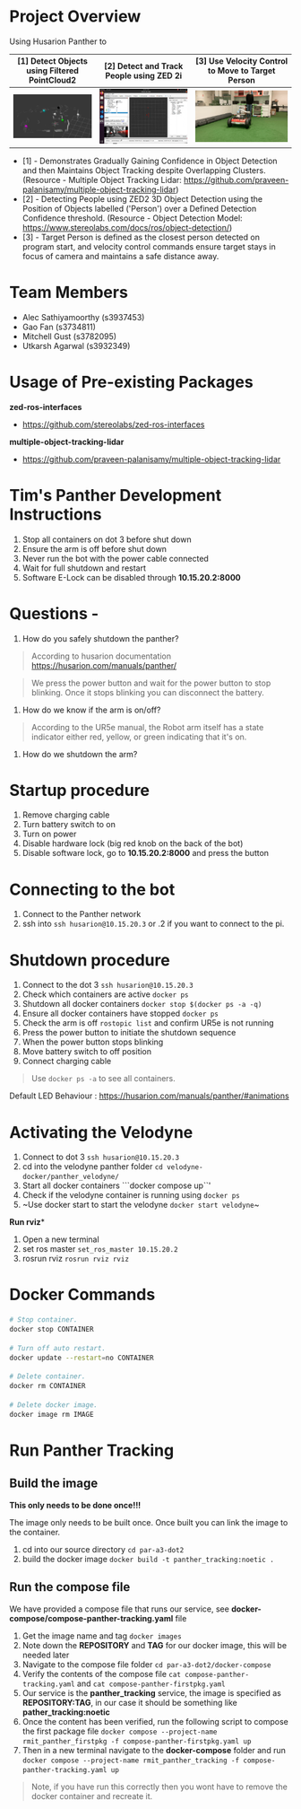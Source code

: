 # Project Overview

Using Husarion Panther to

[1] Detect Objects using Filtered PointCloud2 |  [2] Detect and Track People using ZED 2i |[3] Use Velocity Control to Move to Target Person
:---------------------------:|:-------------------------:|:-------------------------:
![](wiki-images/VelodyneObjectTracking.gif)  |  ![](wiki-images/ZEDPersonTracking.gif) | ![](wiki-images/VelocityControlToTarget.gif)


* [1] - Demonstrates Gradually Gaining Confidence in Object Detection and then Maintains Object Tracking despite Overlapping Clusters. (Resource - Multiple Object Tracking Lidar: https://github.com/praveen-palanisamy/multiple-object-tracking-lidar)
* [2] - Detecting People using ZED2 3D Object Detection using the Position of Objects labelled ('Person') over a Defined Detection Confidence threshold. (Resource - Object Detection Model: https://www.stereolabs.com/docs/ros/object-detection/)
* [3] - Target Person is defined as the closest person detected on program start, and velocity control commands ensure target stays in focus of camera and maintains a safe distance away.

# Team Members

* Alec Sathiyamoorthy (s3937453)
* Gao Fan (s3734811)
* Mitchell Gust (s3782095)
* Utkarsh Agarwal (s3932349)

# Usage of Pre-existing Packages

**zed-ros-interfaces**
- https://github.com/stereolabs/zed-ros-interfaces

**multiple-object-tracking-lidar**
- https://github.com/praveen-palanisamy/multiple-object-tracking-lidar

# Tim's Panther Development Instructions 

1. Stop all containers on dot 3 before shut down
2. Ensure the arm is off before shut down
3. Never run the bot with the power cable connected
4. Wait for full shutdown and restart
5. Software E-Lock can be disabled through **10.15.20.2:8000**

# Questions - 

1. How do you safely shutdown the panther?

> According to husarion documentation 
> https://husarion.com/manuals/panther/

> We press the power button and wait for the power button to stop blinking. Once it stops blinking you can disconnect the battery.

1. How do we know if the arm is on/off?

> According to the UR5e manual, the Robot arm itself has a state indicator either red, yellow, or green indicating that it's on. 

1. How do we shutdown the arm?

# Startup procedure

1. Remove charging cable
1. Turn battery switch to on
1. Turn on power
1. Disable hardware lock (big red knob on the back of the bot)
1. Disable software lock, go to **10.15.20.2:8000** and press the button

# Connecting to the bot

1. Connect to the Panther network
1. ssh into ```ssh husarion@10.15.20.3``` or .2 if you want to connect to the pi.


# Shutdown procedure

1. Connect to the dot 3 ```ssh husarion@10.15.20.3```
1. Check which containers are active ```docker ps```
1. Shutdown all docker containers ```docker stop $(docker ps -a -q)```
1. Ensure all docker containers have stopped ```docker ps```
1. Check the arm is off ```rostopic list``` and confirm UR5e is not running
1. Press the power button to initiate the shutdown sequence
1. When the power button stops blinking
1. Move battery switch to off position
1. Connect charging cable

> Use ```docker ps -a``` to see all containers.


Default LED Behaviour : https://husarion.com/manuals/panther/#animations


# Activating the Velodyne

1. Connect to dot 3 ```ssh husarion@10.15.20.3```
1. cd into the velodyne panther folder ```cd velodyne-docker/panther_velodyne/```
1. Start all docker containers ```docker compose up``'
1. Check if the velodyne container is running using ```docker ps```
1. ~Use docker start to start the velodyne ```docker start velodyne```~

**Run rviz***

1. Open a new terminal
1. set ros master ```set_ros_master 10.15.20.2```
1. rosrun rviz ```rosrun rviz rviz```


# Docker Commands

```sh
# Stop container.
docker stop CONTAINER

# Turn off auto restart.
docker update --restart=no CONTAINER

# Delete container.
docker rm CONTAINER

# Delete docker image.
docker image rm IMAGE

```


# Run Panther Tracking

## Build the image

**This only needs to be done once!!!**

The image only needs to be built once. Once built you can link the image to the container.

1. cd into our source directory ```cd par-a3-dot2```
1. build the docker image ```docker build -t panther_tracking:noetic .```

## Run the compose file

We have provided a compose file that runs our service, see **docker-compose/compose-panther-tracking.yaml** file

1. Get the image name and tag ```docker images```
1. Note down the **REPOSITORY** and **TAG** for our docker image, this will be needed later
1. Navigate to the compose file folder ```cd par-a3-dot2/docker-compose```
1. Verify the contents of the compose file ```cat compose-panther-tracking.yaml``` and ```cat compose-panther-firstpkg.yaml```
1. Our service is the **panther_tracking** service, the image is specified as **REPOSITORY:TAG**, in our case it should be something like **pather_tracking:noetic**
1. Once the content has been verified, run the following script to compose the first package file ```docker compose --project-name rmit_panther_firstpkg -f compose-panther-firstpkg.yaml up```
1. Then in a new terminal navigate to the **docker-compose** folder and run ```docker compose --project-name rmit_panther_tracking -f compose-panther-tracking.yaml up```

> Note, if you have run this correctly then you wont have to remove the docker container and recreate it.
